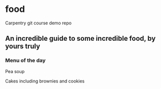 # food
Carpentry git course demo repo

## An incredible guide to some incredible food, by yours truly

### Menu of the day
Pea soup

Cakes including brownies and cookies
